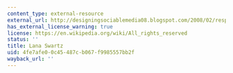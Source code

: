 ```yaml
---
content_type: external-resource
external_url: http://designingsociablemedia08.blogspot.com/2008/02/response-1-metaphor-in-social.html
has_external_license_warning: true
license: https://en.wikipedia.org/wiki/All_rights_reserved
status: ''
title: Lana Swartz
uid: 4fe7afe0-0c45-487c-b067-f9985557bb2f
wayback_url: ''
---
```

